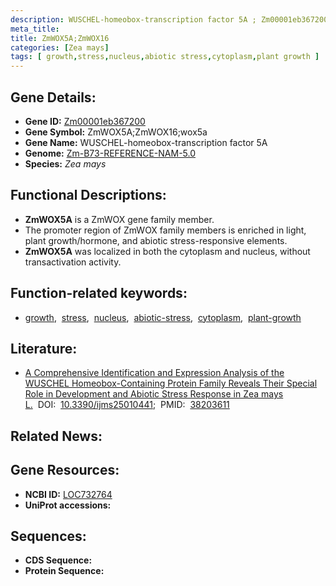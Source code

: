 ```yaml
---
description: WUSCHEL-homeobox-transcription factor 5A ; Zm00001eb367200 ; Zea mays
meta_title:
title: ZmWOX5A;ZmWOX16
categories: [Zea mays]
tags: [ growth,stress,nucleus,abiotic stress,cytoplasm,plant growth ]
---
```


## Gene Details:
- **Gene ID:**	[Zm00001eb367200](https://www.maizegdb.org/gene_center/gene/Zm00001eb367200)
- **Gene Symbol:** ZmWOX5A;ZmWOX16;wox5a
- **Gene Name:** WUSCHEL-homeobox-transcription factor 5A
- **Genome:** [Zm-B73-REFERENCE-NAM-5.0](https://www.maizegdb.org/genome/assembly/Zm-B73-REFERENCE-NAM-5.0)
- **Species:** *Zea mays*

## Functional Descriptions:
   - **ZmWOX5A** is a ZmWOX gene family member.
   - The promoter region of ZmWOX family members is enriched in light, plant growth/hormone, and abiotic stress-responsive elements.
   - **ZmWOX5A** was localized in both the cytoplasm and nucleus, without transactivation activity.

## Function-related keywords:
- [growth](/tags/growth/),&nbsp;&nbsp;[stress](/tags/stress/),&nbsp;&nbsp;[nucleus](/tags/nucleus/),&nbsp;&nbsp;[abiotic-stress](/tags/abiotic-stress/),&nbsp;&nbsp;[cytoplasm](/tags/cytoplasm/),&nbsp;&nbsp;[plant-growth](/tags/plant-growth/)

## Literature:
   - [A Comprehensive Identification and Expression Analysis of the WUSCHEL Homeobox-Containing Protein Family Reveals Their Special Role in Development and Abiotic Stress Response in Zea mays L.]( https://www.ncbi.nlm.nih.gov/pmc/articles/PMC10779079/)&nbsp;&nbsp;DOI:&nbsp;&nbsp;[10.3390/ijms25010441](https://www.ncbi.nlm.nih.gov/pmc/articles/PMC10779079/);&nbsp;&nbsp;PMID:&nbsp;&nbsp;[38203611](https://pubmed.ncbi.nlm.nih.gov/38203611/)

## Related News:

## Gene Resources:
- **NCBI ID:**  [LOC732764](https://www.ncbi.nlm.nih.gov/gene/?term=LOC732764)
- **UniProt accessions:** [](https://www.uniprot.org/uniprotkb//entry)



## Sequences:
- **CDS Sequence:**
- **Protein Sequence:**
